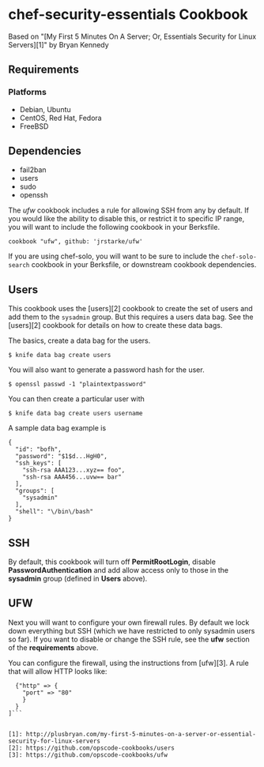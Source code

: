 chef-security-essentials Cookbook
=================================

Based on "[My First 5 Minutes On A Server; Or, Essentials Security for Linux Servers][1]" by Bryan Kennedy

Requirements
------------
### Platforms
- Debian, Ubuntu
- CentOS, Red Hat, Fedora
- FreeBSD

Dependencies
------------

* fail2ban
* users
* sudo
* openssh

The *ufw* cookbook includes a rule for allowing SSH from any by default. If you would like the ability to disable this, or restrict it to specific IP range, you will want to include the following cookbook in your Berksfile.

`cookbook "ufw", github: 'jrstarke/ufw'`

If you are using chef-solo, you will want to be sure to include the `chef-solo-search` cookbook in your Berksfile, or downstream cookbook dependencies.


Users
-----

This cookbook uses the [users][2] cookbook to 
create the set of users and add them to the `sysadmin` group. But this requires a users data bag. See the [users][2]
cookbook for details on how to create these data bags.

The basics, create a data bag for the users.

`$ knife data bag create users`

You will also want to generate a password hash for the user.

`$ openssl passwd -1 "plaintextpassword"`

You can then create a particular user with 

`$ knife data bag create users username`

A sample data bag example is 

```
{
  "id": "bofh",
  "password": "$1$d...HgH0",
  "ssh_keys": [
    "ssh-rsa AAA123...xyz== foo",
    "ssh-rsa AAA456...uvw== bar"
  ],
  "groups": [
    "sysadmin"
  ],
  "shell": "\/bin\/bash"
}
```


SSH
---

By default, this cookbook will turn off **PermitRootLogin**, disable **PasswordAuthentication** and add allow access only to those in the **sysadmin** group (defined in **Users** above). 


UFW
---

Next you will want to configure your own firewall rules. By default we lock down everything but SSH (which we have restricted to only sysadmin users so far). If you want to disable or change the SSH rule, see the **ufw** section of the **requirements** above.

You can configure the firewall, using the instructions from [ufw][3]. A rule that will allow HTTP looks like:

```node['firewall']['rules'] = [
  {"http" => {
    "port" => "80"
    }
  }
]```


[1]: http://plusbryan.com/my-first-5-minutes-on-a-server-or-essential-security-for-linux-servers
[2]: https://github.com/opscode-cookbooks/users
[3]: https://github.com/opscode-cookbooks/ufw